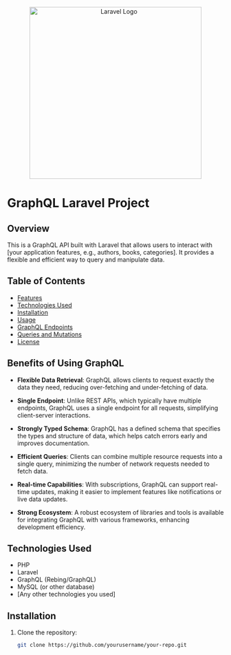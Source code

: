 <p align="center"><a href="https://laravel.com" target="_blank"><img src="https://miro.medium.com/v2/resize:fit:590/0*I6C8hkAaHTaINXav.png" width="400" alt="Laravel Logo"></a></p>



# GraphQL Laravel Project

## Overview

This is a GraphQL API built with Laravel that allows users to interact with [your application features, e.g., authors, books, categories]. It provides a flexible and efficient way to query and manipulate data.

## Table of Contents

- [Features](#features)
- [Technologies Used](#technologies-used)
- [Installation](#installation)
- [Usage](#usage)
- [GraphQL Endpoints](#graphql-endpoints)
- [Queries and Mutations](#queries-and-mutations)
- [License](#license)

## Benefits of Using GraphQL

- **Flexible Data Retrieval**: GraphQL allows clients to request exactly the data they need, reducing over-fetching and under-fetching of data.

- **Single Endpoint**: Unlike REST APIs, which typically have multiple endpoints, GraphQL uses a single endpoint for all requests, simplifying client-server interactions.

- **Strongly Typed Schema**: GraphQL has a defined schema that specifies the types and structure of data, which helps catch errors early and improves documentation.

- **Efficient Queries**: Clients can combine multiple resource requests into a single query, minimizing the number of network requests needed to fetch data.

- **Real-time Capabilities**: With subscriptions, GraphQL can support real-time updates, making it easier to implement features like notifications or live data updates.

- **Strong Ecosystem**: A robust ecosystem of libraries and tools is available for integrating GraphQL with various frameworks, enhancing development efficiency.



## Technologies Used

- PHP
- Laravel
- GraphQL (Rebing/GraphQL)
- MySQL (or other database)
- [Any other technologies you used]

## Installation

1. Clone the repository:

   ```bash
   git clone https://github.com/yourusername/your-repo.git
